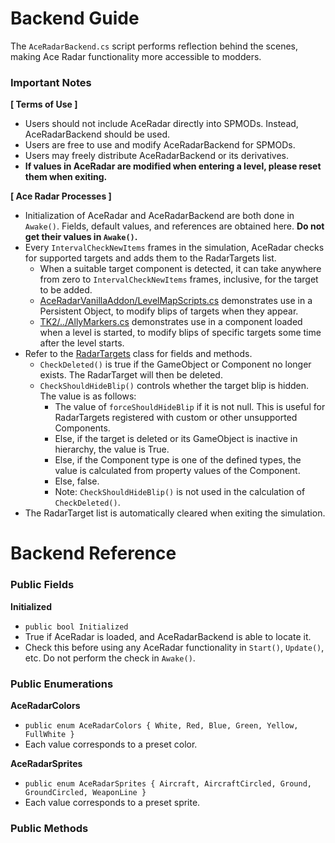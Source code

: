 # Backend Guide

The `AceRadarBackend.cs` script performs reflection behind the scenes, making Ace Radar functionality more accessible to modders.

### Important Notes

**[ Terms of Use ]**

- Users should not include AceRadar directly into SPMODs. Instead, AceRadarBackend should be used.
- Users are free to use and modify AceRadarBackend for SPMODs.
- Users may freely distribute AceRadarBackend or its derivatives.
- **If values in AceRadar are modified when entering a level, please reset them when exiting.**

**[ Ace Radar Processes ]**

- Initialization of AceRadar and AceRadarBackend are both done in `Awake()`. Fields, default values, and references are obtained here. **Do not get their values in `Awake()`.**
- Every `IntervalCheckNewItems` frames in the simulation, AceRadar checks for supported targets and adds them to the RadarTargets list.
  - When a suitable target component is detected, it can take anywhere from zero to `IntervalCheckNewItems` frames, inclusive, for the target to be added.
  - [AceRadarVanillaAddon/LevelMapScripts.cs](https://github.com/hpgbproductions/AceRadarVanillaAddon/blob/main/Assets/Scripts/LevelMapScripts.cs) demonstrates use in a Persistent Object, to modify blips of targets when they appear.
  - [TK2/../AllyMarkers.cs](https://github.com/hpgbproductions/TK2/blob/main/Scripts/AceRadar/AllyMarkers.cs) demonstrates use in a component loaded when a level is started, to modify blips of specific targets some time after the level starts.
- Refer to the [RadarTargets](https://github.com/hpgbproductions/AceRadar/blob/9b4bbb7fcadb7406756d217298b3b35a80c0e3f2/Assets/Scripts/MapController.cs#L407) class for fields and methods.
  - `CheckDeleted()` is true if the GameObject or Component no longer exists. The RadarTarget will then be deleted.
  - `CheckShouldHideBlip()` controls whether the target blip is hidden. The value is as follows:
    - The value of `forceShouldHideBlip` if it is not null. This is useful for RadarTargets registered with custom or other unsupported Components.
    - Else, if the target is deleted or its GameObject is inactive in hierarchy, the value is True.
    - Else, if the Component type is one of the defined types, the value is calculated from property values of the Component.
    - Else, false.
    - Note: `CheckShouldHideBlip()` is not used in the calculation of `CheckDeleted()`.
- The RadarTarget list is automatically cleared when exiting the simulation.

# Backend Reference

### Public Fields

**Initialized**

- `public bool Initialized`
- True if AceRadar is loaded, and AceRadarBackend is able to locate it.
- Check this before using any AceRadar functionality in `Start()`, `Update()`, etc. Do not perform the check in `Awake()`.

### Public Enumerations

**AceRadarColors**

- `public enum AceRadarColors { White, Red, Blue, Green, Yellow, FullWhite }`
- Each value corresponds to a preset color.

**AceRadarSprites**

- `public enum AceRadarSprites { Aircraft, AircraftCircled, Ground, GroundCircled, WeaponLine }`
- Each value corresponds to a preset sprite.

### Public Methods

